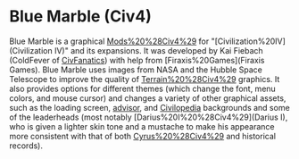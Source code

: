 # Blue Marble (Civ4)

Blue Marble is a graphical [Mods%20%28Civ4%29](mod) for "[Civilization%20IV](Civilization IV)" and its expansions. It was developed by Kai Fiebach (ColdFever of [CivFanatics](CivFanatics)) with help from [Firaxis%20Games](Firaxis Games).
Blue Marble uses images from NASA and the Hubble Space Telescope to improve the quality of [Terrain%20%28Civ4%29](terrain) graphics. It also provides options for different themes (which change the font, menu colors, and mouse cursor) and changes a variety of other graphical assets, such as the loading screen, [advisor](advisor), and [Civilopedia](Civilopedia) backgrounds and some of the leaderheads (most notably [Darius%20I%20%28Civ4%29](Darius I), who is given a lighter skin tone and a mustache to make his appearance more consistent with that of both [Cyrus%20%28Civ4%29](Cyrus) and historical records).